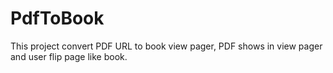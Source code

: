 # PdfToBook
This project convert PDF URL to book view pager, PDF shows in view pager and user flip page like book.
